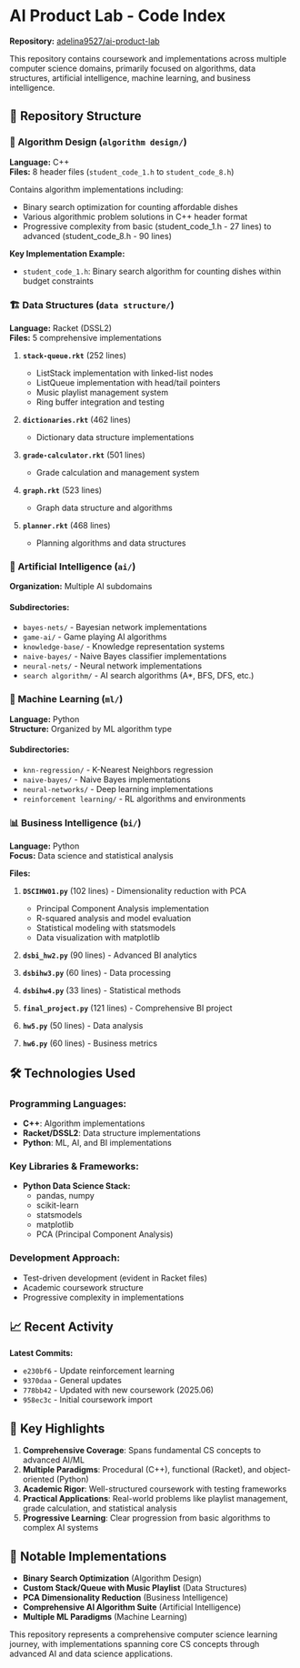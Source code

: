 # AI Product Lab - Code Index

**Repository:** [adelina9527/ai-product-lab](https://github.com/adelina9527/ai-product-lab)

This repository contains coursework and implementations across multiple computer science domains, primarily focused on algorithms, data structures, artificial intelligence, machine learning, and business intelligence.

## 📁 Repository Structure

### 🔧 Algorithm Design (`algorithm design/`)
**Language:** C++  
**Files:** 8 header files (`student_code_1.h` to `student_code_8.h`)

Contains algorithm implementations including:
- Binary search optimization for counting affordable dishes
- Various algorithmic problem solutions in C++ header format
- Progressive complexity from basic (student_code_1.h - 27 lines) to advanced (student_code_8.h - 90 lines)

**Key Implementation Example:**
- `student_code_1.h`: Binary search algorithm for counting dishes within budget constraints

### 🏗️ Data Structures (`data structure/`)
**Language:** Racket (DSSL2)  
**Files:** 5 comprehensive implementations

1. **`stack-queue.rkt`** (252 lines)
   - ListStack implementation with linked-list nodes
   - ListQueue implementation with head/tail pointers
   - Music playlist management system
   - Ring buffer integration and testing

2. **`dictionaries.rkt`** (462 lines)
   - Dictionary data structure implementations

3. **`grade-calculator.rkt`** (501 lines)
   - Grade calculation and management system

4. **`graph.rkt`** (523 lines)
   - Graph data structure and algorithms

5. **`planner.rkt`** (468 lines)
   - Planning algorithms and data structures

### 🤖 Artificial Intelligence (`ai/`)
**Organization:** Multiple AI subdomains

#### Subdirectories:
- `bayes-nets/` - Bayesian network implementations
- `game-ai/` - Game playing AI algorithms
- `knowledge-base/` - Knowledge representation systems
- `naive-bayes/` - Naive Bayes classifier implementations
- `neural-nets/` - Neural network implementations
- `search algorithm/` - AI search algorithms (A*, BFS, DFS, etc.)

### 🧠 Machine Learning (`ml/`)
**Language:** Python  
**Structure:** Organized by ML algorithm type

#### Subdirectories:
- `knn-regression/` - K-Nearest Neighbors regression
- `naive-bayes/` - Naive Bayes implementations
- `neural-networks/` - Deep learning implementations
- `reinforcement learning/` - RL algorithms and environments

### 📊 Business Intelligence (`bi/`)
**Language:** Python  
**Focus:** Data science and statistical analysis

**Files:**
1. **`DSCIHW01.py`** (102 lines) - Dimensionality reduction with PCA
   - Principal Component Analysis implementation
   - R-squared analysis and model evaluation
   - Statistical modeling with statsmodels
   - Data visualization with matplotlib

2. **`dsbi_hw2.py`** (90 lines) - Advanced BI analytics
3. **`dsbihw3.py`** (60 lines) - Data processing
4. **`dsbihw4.py`** (33 lines) - Statistical methods
5. **`final_project.py`** (121 lines) - Comprehensive BI project
6. **`hw5.py`** (50 lines) - Data analysis
7. **`hw6.py`** (60 lines) - Business metrics

## 🛠️ Technologies Used

### Programming Languages:
- **C++**: Algorithm implementations
- **Racket/DSSL2**: Data structure implementations
- **Python**: ML, AI, and BI implementations

### Key Libraries & Frameworks:
- **Python Data Science Stack:**
  - pandas, numpy
  - scikit-learn
  - statsmodels
  - matplotlib
  - PCA (Principal Component Analysis)

### Development Approach:
- Test-driven development (evident in Racket files)
- Academic coursework structure
- Progressive complexity in implementations

## 📈 Recent Activity

**Latest Commits:**
- `e230bf6` - Update reinforcement learning
- `9370daa` - General updates
- `778bb42` - Updated with new coursework (2025.06)
- `958ec3c` - Initial coursework import

## 🎯 Key Highlights

1. **Comprehensive Coverage**: Spans fundamental CS concepts to advanced AI/ML
2. **Multiple Paradigms**: Procedural (C++), functional (Racket), and object-oriented (Python)
3. **Academic Rigor**: Well-structured coursework with testing frameworks
4. **Practical Applications**: Real-world problems like playlist management, grade calculation, and statistical analysis
5. **Progressive Learning**: Clear progression from basic algorithms to complex AI systems

## 📝 Notable Implementations

- **Binary Search Optimization** (Algorithm Design)
- **Custom Stack/Queue with Music Playlist** (Data Structures)
- **PCA Dimensionality Reduction** (Business Intelligence)
- **Comprehensive AI Algorithm Suite** (Artificial Intelligence)
- **Multiple ML Paradigms** (Machine Learning)

This repository represents a comprehensive computer science learning journey, with implementations spanning core CS concepts through advanced AI and data science applications.